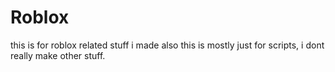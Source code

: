 # Roblox
this is for roblox related stuff i made
also this is mostly just for scripts, i dont really make other stuff.
